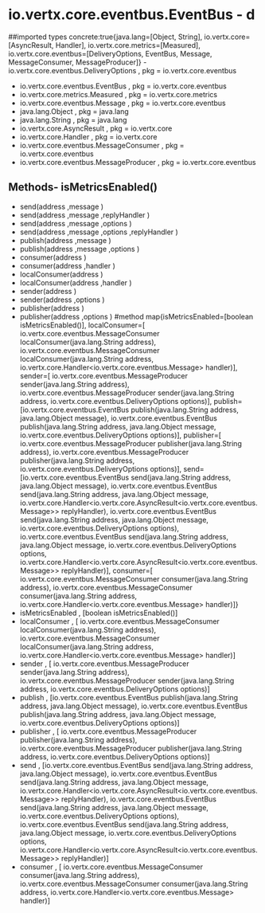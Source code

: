 # io.vertx.core.eventbus.EventBus - d
##imported types concrete:true{java.lang=[Object, String], io.vertx.core=[AsyncResult, Handler], io.vertx.core.metrics=[Measured], io.vertx.core.eventbus=[DeliveryOptions, EventBus, Message, MessageConsumer, MessageProducer]} - io.vertx.core.eventbus.DeliveryOptions  , pkg = io.vertx.core.eventbus
- io.vertx.core.eventbus.EventBus  , pkg = io.vertx.core.eventbus
- io.vertx.core.metrics.Measured  , pkg = io.vertx.core.metrics
- io.vertx.core.eventbus.Message  , pkg = io.vertx.core.eventbus
- java.lang.Object  , pkg = java.lang
- java.lang.String  , pkg = java.lang
- io.vertx.core.AsyncResult  , pkg = io.vertx.core
- io.vertx.core.Handler  , pkg = io.vertx.core
- io.vertx.core.eventbus.MessageConsumer  , pkg = io.vertx.core.eventbus
- io.vertx.core.eventbus.MessageProducer  , pkg = io.vertx.core.eventbus
## Methods- isMetricsEnabled()
- send(address ,message )
- send(address ,message ,replyHandler )
- send(address ,message ,options )
- send(address ,message ,options ,replyHandler )
- publish(address ,message )
- publish(address ,message ,options )
- consumer(address )
- consumer(address ,handler )
- localConsumer(address )
- localConsumer(address ,handler )
- sender(address )
- sender(address ,options )
- publisher(address )
- publisher(address ,options )
#method map{isMetricsEnabled=[boolean isMetricsEnabled()], localConsumer=[<T> io.vertx.core.eventbus.MessageConsumer<T> localConsumer(java.lang.String address), <T> io.vertx.core.eventbus.MessageConsumer<T> localConsumer(java.lang.String address, io.vertx.core.Handler<io.vertx.core.eventbus.Message<T>> handler)], sender=[<T> io.vertx.core.eventbus.MessageProducer<T> sender(java.lang.String address), <T> io.vertx.core.eventbus.MessageProducer<T> sender(java.lang.String address, io.vertx.core.eventbus.DeliveryOptions options)], publish=[io.vertx.core.eventbus.EventBus publish(java.lang.String address, java.lang.Object message), io.vertx.core.eventbus.EventBus publish(java.lang.String address, java.lang.Object message, io.vertx.core.eventbus.DeliveryOptions options)], publisher=[<T> io.vertx.core.eventbus.MessageProducer<T> publisher(java.lang.String address), <T> io.vertx.core.eventbus.MessageProducer<T> publisher(java.lang.String address, io.vertx.core.eventbus.DeliveryOptions options)], send=[io.vertx.core.eventbus.EventBus send(java.lang.String address, java.lang.Object message), <T> io.vertx.core.eventbus.EventBus send(java.lang.String address, java.lang.Object message, io.vertx.core.Handler<io.vertx.core.AsyncResult<io.vertx.core.eventbus.Message<T>>> replyHandler), io.vertx.core.eventbus.EventBus send(java.lang.String address, java.lang.Object message, io.vertx.core.eventbus.DeliveryOptions options), <T> io.vertx.core.eventbus.EventBus send(java.lang.String address, java.lang.Object message, io.vertx.core.eventbus.DeliveryOptions options, io.vertx.core.Handler<io.vertx.core.AsyncResult<io.vertx.core.eventbus.Message<T>>> replyHandler)], consumer=[<T> io.vertx.core.eventbus.MessageConsumer<T> consumer(java.lang.String address), <T> io.vertx.core.eventbus.MessageConsumer<T> consumer(java.lang.String address, io.vertx.core.Handler<io.vertx.core.eventbus.Message<T>> handler)]} 
- isMetricsEnabled , [boolean isMetricsEnabled()]
- localConsumer , [<T> io.vertx.core.eventbus.MessageConsumer<T> localConsumer(java.lang.String address), <T> io.vertx.core.eventbus.MessageConsumer<T> localConsumer(java.lang.String address, io.vertx.core.Handler<io.vertx.core.eventbus.Message<T>> handler)]
- sender , [<T> io.vertx.core.eventbus.MessageProducer<T> sender(java.lang.String address), <T> io.vertx.core.eventbus.MessageProducer<T> sender(java.lang.String address, io.vertx.core.eventbus.DeliveryOptions options)]
- publish , [io.vertx.core.eventbus.EventBus publish(java.lang.String address, java.lang.Object message), io.vertx.core.eventbus.EventBus publish(java.lang.String address, java.lang.Object message, io.vertx.core.eventbus.DeliveryOptions options)]
- publisher , [<T> io.vertx.core.eventbus.MessageProducer<T> publisher(java.lang.String address), <T> io.vertx.core.eventbus.MessageProducer<T> publisher(java.lang.String address, io.vertx.core.eventbus.DeliveryOptions options)]
- send , [io.vertx.core.eventbus.EventBus send(java.lang.String address, java.lang.Object message), <T> io.vertx.core.eventbus.EventBus send(java.lang.String address, java.lang.Object message, io.vertx.core.Handler<io.vertx.core.AsyncResult<io.vertx.core.eventbus.Message<T>>> replyHandler), io.vertx.core.eventbus.EventBus send(java.lang.String address, java.lang.Object message, io.vertx.core.eventbus.DeliveryOptions options), <T> io.vertx.core.eventbus.EventBus send(java.lang.String address, java.lang.Object message, io.vertx.core.eventbus.DeliveryOptions options, io.vertx.core.Handler<io.vertx.core.AsyncResult<io.vertx.core.eventbus.Message<T>>> replyHandler)]
- consumer , [<T> io.vertx.core.eventbus.MessageConsumer<T> consumer(java.lang.String address), <T> io.vertx.core.eventbus.MessageConsumer<T> consumer(java.lang.String address, io.vertx.core.Handler<io.vertx.core.eventbus.Message<T>> handler)]
